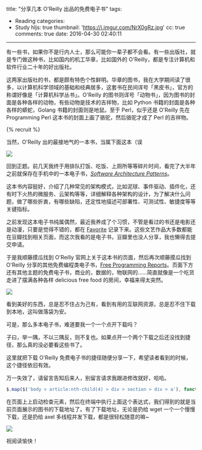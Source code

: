 title: "分享几本 O'Reilly 出品的免费电子书"
tags:
  - Reading
categories:
  - Study
hljs: true
thumbnail: 'https://i.imgur.com/NrX0gRz.jpg'
cc: true
comments: true
date: 2016-04-30 02:40:11
---


有一些书，如果你不是行内人士，那么可能你一辈子都不会看。有一些出版社，就是专门做这种书，比如国内的机工华章，比如国外的 O'Reilly，都是专注计算机和软件行业二十年的好出版社。

这两家出版社的书，都是颇有特色个性鲜明。华章的图书，我在大学期间读了很多，以计算机科学领域的基础和经典居多，这套书在民间诨号「黑皮书」，官方的称谓好像是「计算机科学丛书」。O'Reilly 的图书则诨号「动物书」，因为图书的封面是各种各样的动物，有些动物是技术的吉祥物，比如 Python 书籍的封面是各种各样的蟒蛇，Golang 书籍的封面则是地鼠。至于 Perl，似乎还是 O'Reilly 先在 Programming Perl 这本书的封面上画了骆驼，然后骆驼才成了 Perl 的吉祥物。

<!-- more --><!-- indicate-the-source -->

{% recruit %}

当然，O'Reilly 出的最接地气的一本书，当属下面这本（误

![](https://i.imgur.com/aZEascJl.jpg)

回到正题。前几天我终于用排队打饭、吃饭、上厕所等等碎片时间，看完了大半年之前就保存在手机中的一本电子书，*[Software Architecture Patterns][1]*。

这本书内容挺好，介绍了几种常见的架构模式，比如泥球、事件驱动、插件化，还有时下火热的微服务、云架构等等，详细解释各种架构的设计，为了解决什么问题，做了哪些折衷，有哪些缺陷，还定性地描述可部署性、可测试性、敏捷度等等关键指标。

之前发现这本电子书纯属偶然，最近我养成了个习惯，不管是看过的书还是电影还是动漫，只要是觉得不错的，都在 [Favorite][2] 记录下来。这些文艺作品大多数都能在豆瓣找到相关页面，而这次我看的是电子书，豆瓣里也没人分享，我也懒得去提交申请。

于是我顺藤摸瓜找到 O'Reilly 官网上关于这本书的页面，然后再次顺藤摸瓜找到 O'Reilly 分享的其他免费编程类电子书，[Free Programming Reports][3]。页面下方还有其他主题的免费电子书，商业的，数据的，物联网的……简直就像是一个吃货走进了摆满各种各样 delicious free food 的房间，幸福来得太突然。

![](https://i.imgur.com/wFEdZ5a.jpg)

看到美好的东西，总是忍不住占为己有，看到有用的互联网资源，总是忍不住下载到本地，这叫做落袋为安。

可是，那么多本电子书，难道要我一个一个点开下载吗？

子曰，举一隅，不以三隅反，则不复也。如果点开一个两个下载之后还没找到捷径，那么真的没必要看这些书了。

这里就把下载 O'Reilly 免费电子书的捷径随便分享一下，希望读者看到的时候，这个捷径依旧有效。

万一失效了，请留言告知后来人，别留言请求我跟进修改就好，哈哈。

```js
$.map($('body > article:nth-child(4) > div > section > div > a'), function(e){return e.href.replace(/free/, "free/files").replace(/csp.*/, "pdf")})
```

在页面上上启动检查元素，然后在终端中执行上面这个表达式，我们得到的就是当前页面展示的图书的下载地址了。有了下载地址，无论是扔给 wget 一个一个慢慢下载，还是扔给 axel 多线程并发下载，都是很轻松随意的嘛~

![](https://i.imgur.com/txLqgnx.png)

祝阅读愉快！


[1]: http://www.oreilly.com/programming/free/software-architecture-patterns.csp
[2]: http://blog.jamespan.me/favorite/
[3]: http://www.oreilly.com/programming/free/


